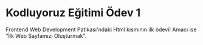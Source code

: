 # Kodluyoruz Eğitimi Ödev 1
Frontend Web Development Patikası'ndaki Html kısmının ilk ödevi!
Amacı ise "İlk Web Sayfamızı Oluşturmak".